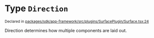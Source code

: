 # Type `Direction`
<sub>Declared in [packages/sdk/app-framework/src/plugins/SurfacePlugin/Surface.tsx:24](https://github.com/dxos/dxos/blob/235256b25/packages/sdk/app-framework/src/plugins/SurfacePlugin/Surface.tsx#L24)</sub>


Direction determines how multiple components are laid out.



